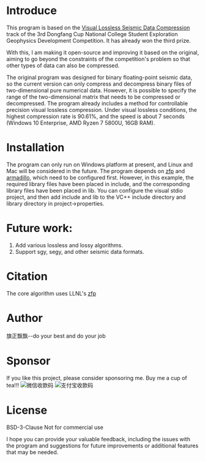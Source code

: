 # Introduce

This program is based on the [Visual Lossless Seismic Data Compression](http://ieco.upc.edu.cn/2024/0426/c20746a256826/page.htm) track of the 3rd Dongfang Cup National College Student Exploration Geophysics Development Competition. It has already won the third prize. 

With this, I am making it open-source and improving it based on the original, aiming to go beyond the constraints of the competition's problem so that other types of data can also be compressed.

The original program was designed for binary floating-point seismic data, so the current version can only compress and decompress binary files of two-dimensional pure numerical data. However, it is possible to specify the range of the two-dimensional matrix that needs to be compressed or decompressed. The program already includes a method for controllable precision visual lossless compression. Under visual lossless conditions, the highest compression rate is 90.61%, and the speed is about 7 seconds (Windows 10 Enterprise, AMD Ryzen 7 5800U, 16GB RAM).

# Installation
The program can only run on Windows platform at present, and Linux and Mac will be considered in the future.
The program depends on [zfp](https://github.com/LLNL/zfp) and [armadillo](https://arma.sourceforge.net/), which need to be configured first.
However, in this example, the required library files have been placed in include, and the corresponding library files have been placed in lib. You can configure the visual stdio project, and then add include and lib to the VC++ include directory and library directory in project->properties.


# Future work:
1. Add various lossless and lossy algorithms.
2. Support sgy, segy, and other seismic data formats.

# Citation
The core algorithm uses LLNL's [zfp](https://github.com/LLNL/zfp)

# Author
旗正飘飘--do your best and do your job

# Sponsor
If you like this project, please consider sponsoring me. Buy me a cup of tea!!!
![微信收款码](https://github.com/user-attachments/assets/938893d9-4ba3-4018-ae79-4a20d06537ec)
![支付宝收款码](https://github.com/user-attachments/assets/b5c61aca-717a-4c29-8045-5ff5de159b3f)


# License
BSD-3-Clause
Not for commercial use



I hope you can provide your valuable feedback, including the issues with the program and suggestions for future improvements or additional features that may be needed.

